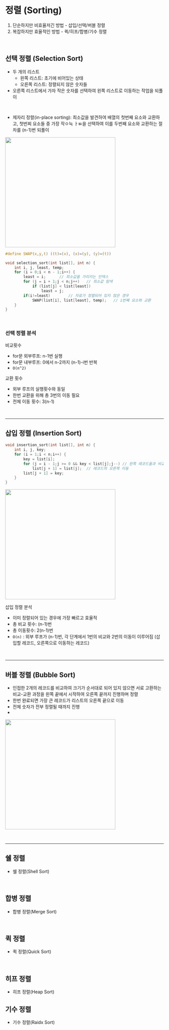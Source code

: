 # 정렬 (Sorting)

1. 단순하지만 비효율저긴 방법 - 삽입/선택/버블 정렬
2. 복잡하지만 효율적인 방법 - 퀵/히프/합병/기수 정렬

<br>

## 선택 정렬 (Selection Sort)

- 두 개의 리스트 
  - 왼쪽 리스트: 초기에 비어있는 상태
  - 오른쪽 리스트: 정렬되지 않은 숫자들
- 오른쪽 리스트에서 가자 작은 숫자를 선택하여 왼쪽 리스트로 이동하는 작업을 되풀이
<br>

- 제자리 정렬(in-place sorting): 최소값을 발견하여 배열의 첫번째 요소와 교환하고, 첫번찌 요소들 중 가장 작ㅇ늑 ㅏㅄ을 선택하여 이를 두번째 요소와 교환하는 절차를 (n-1)번 되풀이

<img src="https://user-images.githubusercontent.com/71310074/143246368-ea8b416b-2bff-4792-8d5b-72f311ef1035.png" width="350">

```C
#define SWAP(x,y,t) ((t)=(x), (x)=(y), (y)=(t))

void selection_sort(int list[], int n) {
	int i, j, least, temp;
	for (i = 0;i < n - 1;i++) {
		least = i;		// 최소값을 가리키는 인덱스
		for (j = i + 1;j < n;j++)	// 최소값 탐색
			if (list[j] < list[least])
				least = j;
		if(i!=least)		// 자료가 정렬되어 있지 않은 경우	
			SWAP(list[i], list[least], temp);	// i번째 요소와 교환
	}
}
````


<br>

### 선택 정렬 분석
비교횟수
- for문 외부루프: n-1번 실행
- for문 내부루프: 0에서 n-2까지 (n-1)-i번 반복
- `O(n^2)`

교환 횟수
- 외부 루프의 실행횟수와 동일
- 한번 교환을 위해 총 3번의 이동 필요
- 전체 이동 횟수: 3(n-1)

<br> <hr>


## 삽입 정렬 (Insertion Sort)

```C
void insertion_sort(int list[], int n) {
	int i, j, key;
	for (i = 1;i < n;i++) {
		key = list[i];
		for (j = i - 1;j >= 0 && key < list[j];j--) // 왼쪽 레코드들과 비교하여 삽입 위치 탐색
			list[j + 1] = list[j];	// 레코드의 오른쪽 이동
		list[j + 1] = key;
	}
}
```
<img src="https://user-images.githubusercontent.com/71310074/143280388-5f0428c8-46dc-4146-9008-d9ee4009558f.png" width="350">

<br>

삽입 정렬 분석
- 이미 정렬되어 있는 경우에 가장 빠르고 효율적
- 총 비교 횟수: (n-1)번
- 총 이동횟수: 2(n-1)번
- `O(n)` : 외부 루프가 (n-1)번, 각 단계에서 1번의 비교와 2번의 이동이 이루어짐 (삽입할 레코드, 오른쪽으로 이동하는 레코드)


<br><hr>

## 버블 정렬 (Bubble Sort)

- 인접한 2개의 레코드를 비교하여 크기가 순서대로 되어 있지 않으면 서료 고환하는 비교-교환 과정을 왼쪽 끝에서 시작하여 오른쪽 끝까지 진행하며 정렬
- 한번 완료되면 가장 큰 레코드가 리스트의 오른쪽 끝으로 이동
- 전체 숫자가 전부 정렬될 때까지 진행
- 
<img src="https://user-images.githubusercontent.com/71310074/143281551-4f120a06-f90f-492d-9d10-37bf03c5c083.png" width="350">



<br><hr>

## 쉘 정렬
- 쉘 정렬(Shell Sort)

<br>

## 합병 정렬
- 합병 정렬(Merge Sort)

<br>

## 퀵 정렬
- 퀵 정렬(Quick Sort)

<br>

## 히프 정렬
- 히프 정렬(Heap Sort)

## 기수 정렬
- 기수 정렬(Raidx Sort)

